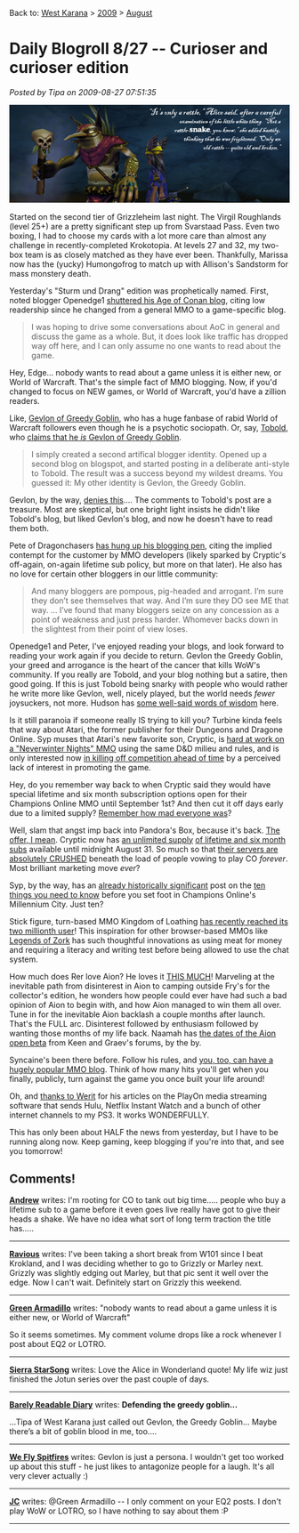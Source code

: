 Back to: [West Karana](/posts/westkarana.md) > [2009](/posts/2009/westkarana.md) > [August](./westkarana.md)
# Daily Blogroll 8/27 -- Curioser and curioser edition

*Posted by Tipa on 2009-08-27 07:51:35*

![Alice in Wizardland](../../../uploads/2009/08/w101alice.jpg "Alice in Wizardland")

Started on the second tier of Grizzleheim last night. The Virgil Roughlands (level 25+) are a pretty significant step up from Svarstaad Pass. Even two boxing, I had to choose my cards with a lot more care than almost any challenge in recently-completed Krokotopia. At levels 27 and 32, my two-box team is as closely matched as they have ever been. Thankfully, Marissa now has the (yucky) Humongofrog to match up with Allison's Sandstorm for mass monstery death.

Yesterday's "Sturm und Drang" edition was prophetically named. First, noted blogger Openedge1 [shuttered his Age of Conan blog](http://simple-n-complex.blogspot.com/2009/08/taking-break.html), citing low readership since he changed from a general MMO to a game-specific blog.


> I was hoping to drive some conversations about AoC in general and discuss the game as a whole. But, it does look like traffic has dropped way off here, and I can only assume no one wants to read about the game.



Hey, Edge... nobody wants to read about a game unless it is either new, or World of Warcraft. That's the simple fact of MMO blogging. Now, if you'd changed to focus on NEW games, or World of Warcraft, you'd have a zillion readers.

Like, [Gevlon of Greedy Goblin](http://greedygoblin.blogspot.com/), who has a huge fanbase of rabid World of Warcraft followers even though he is a psychotic sociopath. Or, say, [Tobold](http://tobolds.blogspot.com/), who [claims that he *is* Gevlon of Greedy Goblin](http://tobolds.blogspot.com/2009/08/my-secret-evil-twin-identity.html). 


> I simply created a second artifical blogger identity. Opened up a second blog on blogspot, and started posting in a deliberate anti-style to Tobold. The result was a success beyond my wildest dreams. You guessed it: My other identity is Gevlon, the Greedy Goblin.



Gevlon, by the way, [denies this](http://greedygoblin.blogspot.com/2009/08/point-of-decency.html).... The comments to Tobold's post are a treasure. Most are skeptical, but one bright light insists he didn't like Tobold's blog, but liked Gevlon's blog, and now he doesn't have to read them both.

Pete of Dragonchasers [has hung up his blogging pen](http://dragonchasers.com/2009/08/26/gone-fishing/), citing the implied contempt for the customer by MMO developers (likely sparked by Cryptic's off-again, on-again lifetime sub policy, but more on that later). He also has no love for certain other bloggers in our little community:


> And many bloggers are pompous, pig-headed and arrogant. I’m sure they don’t see themselves that way. And I’m sure they DO see ME that way. ... I’ve found that many bloggers seize on any concession as a point of weakness and just press harder. Whomever backs down in the slightest from their point of view loses.




Openedge1 and Peter, I've enjoyed reading your blogs, and look forward to reading your work again if you decide to return. Gevlon the Greedy Goblin, your greed and arrogance is the heart of the cancer that kills WoW's community. If you really are Tobold, and your blog nothing but a satire, then good going. If this is just Tobold being snarky with people who would rather he write more like Gevlon, well, nicely played, but the world needs *fewer* joysuckers, not more. Hudson has [some well-said words of wisdom](http://hudshideout.com/blog/?p=3267) here.

Is it still paranoia if someone really IS trying to kill you? Turbine kinda feels that way about Atari, the former publisher for their Dungeons and Dragone Online. Syp muses that Atari's new favorite son, Cryptic, is [hard at work on a "Neverwinter Nights" MMO](http://biobreak.wordpress.com/2009/08/26/ddo-suetown-online/) using the same D&D milieu and rules, and is only interested now [in killing off competition ahead of time](http://www.gamasutra.com/php-bin/news_index.php?story=24997) by a perceived lack of interest in promoting the game. 

Hey, do you remember way back to when Cryptic said they would have special lifetime and six month subscription options open for their Champions Online MMO until September 1st? And then cut it off days early due to a limited supply? [Remember how mad everyone was](http://dragonchasers.com/2009/08/26/cryptic-and-the-community/)?

Well, slam that angst imp back into Pandora's Box, because it's back. [The offer, I mean](http://forums.champions-online.com/showthread.php?p=823672). Cryptic now has [an unlimited supply](http://www.xenopulse.com/blog/?p=758) [of lifetime and six month subs](http://spinksville.wordpress.com/2009/08/27/lifetime-and-6-month-subscriptions-to-champions-online-are-back/) available until midnight August 31. So much so that [their servers are absolutely CRUSHED](http://ardwulfslair.wordpress.com/2009/08/27/champions-online-liftime-subs-go-back-up-server-goes-down/) beneath the load of people vowing to play CO *forever*. Most brilliant marketing move *ever*?

Syp, by the way, has an [already historically significant](http://www.massively.com/2009/08/26/ten-things-to-know-when-starting-champions-online/) post on the [ten things you need to know](http://biobreak.wordpress.com/2009/08/26/10-things-you-need-to-know-before-starting-champions/) before you set foot in Champions Online's Millennium City. Just ten?

Stick figure, turn-based MMO Kingdom of Loathing [has recently reached its two millionth user](http://www.wanderinggoblin.com/2009/08/26/2-million-adventurers-cant-be-wrong/)! This inspiration for other browser-based MMOs like [Legends of Zork](http://legendsofzork.com) has such thoughtful innovations as using meat for money and requiring a literacy and writing test before being allowed to use the chat system.

How much does Rer love Aion? He loves it [THIS MUCH](http://insert-awesome-aion-name.blogspot.com/2009/08/peoples-progessions-into-aion.html)! Marveling at the inevitable path from disinterest in Aion to camping outside Fry's for the collector's edition, he wonders how people could ever have had such a bad opinion of Aion to begin with, and how Aion managed to win them all over. Tune in for the inevitable Aion backlash a couple months after launch. That's the FULL arc. Disinterest followed by enthusiasm followed by wanting those months of my life back. Naamah has [the dates of the Aion open beta](http://aionicthoughts.wordpress.com/2009/08/26/open-beta-dates/) from Keen and Graev's forums, by the by.

Syncaine's been there before. Follow his rules, and [you, too, can have a hugely popular MMO blog](http://syncaine.wordpress.com/2009/08/26/eight-easy-steps-to-becoming-a-kind-of-a-big-deal-blog/). Think of how many hits you'll get when you finally, publicly, turn against the game you once built your life around!

Oh, and [thanks to Werit](http://www.weritsblog.com/2009/08/playon-followup.html) for his articles on the PlayOn media streaming software that sends Hulu, Netflix Instant Watch and a bunch of other internet channels to my PS3. It works WONDERFULLY.

This has only been about HALF the news from yesterday, but I have to be running along now. Keep gaming, keep blogging if you're into that, and see you tomorrow!
## Comments!

**[Andrew](http://teethandclaws.blogspot.com)** writes: I'm rooting for CO to tank out big time..... people who buy a lifetime sub to a game before it even goes live really have got to give their heads a shake. We have no idea what sort of long term traction the title has.....

---

**[Ravious](http://killtenrats.com)** writes: I've been taking a short break from W101 since I beat Krokland, and I was deciding whether to go to Grizzly or Marley next. Grizzly was slightly edging out Marley, but that pic sent it well over the edge. Now I can't wait. Definitely start on Grizzly this weekend.

---

**[Green Armadillo](http://playervsdeveloper.blogspot.com)** writes: "nobody wants to read about a game unless it is either new, or World of Warcraft"

So it seems sometimes. My comment volume drops like a rock whenever I post about EQ2 or LOTRO.

---

**[Sierra StarSong](http://www.modernautomagic.com)** writes: Love the Alice in Wonderland quote! My life wiz just finished the Jotun series over the past couple of days.

---

**[Barely Readable Diary](http://barelyreadablediary.blogspot.com/2009/08/defending-greedy-goblin.html)** writes: **Defending the greedy goblin...**

...Tipa of West Karana just called out Gevlon, the Greedy Goblin... Maybe there’s a bit of goblin blood in me, too....

---

**[We Fly Spitfires](http://blog.weflyspitfires.com)** writes: Gevlon is just a persona. I wouldn't get too worked up about this stuff - he just likes to antagonize people for a laugh. It's all very clever actually :)

---

**[JC](http://phoenq-magson.blogspot.com/)** writes: @Green Armadillo -- I only comment on your EQ2 posts. I don't play WoW or LOTRO, so I have nothing to say about them :P

---

